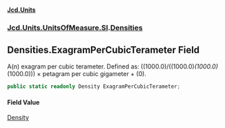 #### [Jcd.Units](index.md 'index')
### [Jcd.Units.UnitsOfMeasure.SI](Jcd.Units.UnitsOfMeasure.SI.md 'Jcd.Units.UnitsOfMeasure.SI').[Densities](Densities.md 'Jcd.Units.UnitsOfMeasure.SI.Densities')

## Densities.ExagramPerCubicTerameter Field

A(n) exagram per cubic terameter. Defined as: ((1000.0)/((1000.0)*(1000.0)*(1000.0))) × petagram per cubic gigameter + (0).

```csharp
public static readonly Density ExagramPerCubicTerameter;
```

#### Field Value
[Density](Density.md 'Jcd.Units.UnitTypes.Density')